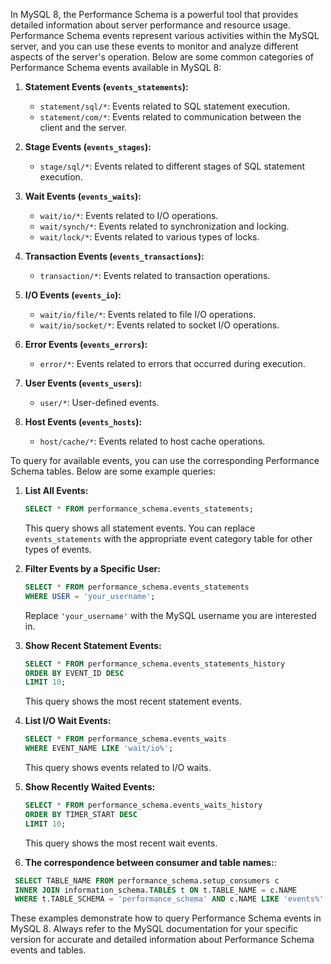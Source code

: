 In MySQL 8, the Performance Schema is a powerful tool that provides detailed information about server performance and resource usage. Performance Schema events represent various activities within the MySQL server, and you can use these events to monitor and analyze different aspects of the server's operation. Below are some common categories of Performance Schema events available in MySQL 8:

1. **Statement Events (`events_statements`):**
   - `statement/sql/*`: Events related to SQL statement execution.
   - `statement/com/*`: Events related to communication between the client and the server.

2. **Stage Events (`events_stages`):**
   - `stage/sql/*`: Events related to different stages of SQL statement execution.

3. **Wait Events (`events_waits`):**
   - `wait/io/*`: Events related to I/O operations.
   - `wait/synch/*`: Events related to synchronization and locking.
   - `wait/lock/*`: Events related to various types of locks.

4. **Transaction Events (`events_transactions`):**
   - `transaction/*`: Events related to transaction operations.

5. **I/O Events (`events_io`):**
   - `wait/io/file/*`: Events related to file I/O operations.
   - `wait/io/socket/*`: Events related to socket I/O operations.

6. **Error Events (`events_errors`):**
   - `error/*`: Events related to errors that occurred during execution.

7. **User Events (`events_users`):**
   - `user/*`: User-defined events.

8. **Host Events (`events_hosts`):**
   - `host/cache/*`: Events related to host cache operations.

To query for available events, you can use the corresponding Performance Schema tables. Below are some example queries:

1. **List All Events:**
   ```sql
   SELECT * FROM performance_schema.events_statements;
   ```

   This query shows all statement events. You can replace `events_statements` with the appropriate event category table for other types of events.

2. **Filter Events by a Specific User:**
   ```sql
   SELECT * FROM performance_schema.events_statements
   WHERE USER = 'your_username';
   ```

   Replace `'your_username'` with the MySQL username you are interested in.

3. **Show Recent Statement Events:**
   ```sql
   SELECT * FROM performance_schema.events_statements_history
   ORDER BY EVENT_ID DESC
   LIMIT 10;
   ```

   This query shows the most recent statement events.

4. **List I/O Wait Events:**
   ```sql
   SELECT * FROM performance_schema.events_waits
   WHERE EVENT_NAME LIKE 'wait/io%';
   ```

   This query shows events related to I/O waits.

5. **Show Recently Waited Events:**
   ```sql
   SELECT * FROM performance_schema.events_waits_history
   ORDER BY TIMER_START DESC
   LIMIT 10;
   ```
   This query shows the most recent wait events.

6. **The correspondence between consumer and table names:**:
  ```sql
   SELECT TABLE_NAME FROM performance_schema.setup_consumers c 
   INNER JOIN information_schema.TABLES t ON t.TABLE_NAME = c.NAME 
   WHERE t.TABLE_SCHEMA = 'performance_schema' AND c.NAME LIKE 'events%' ORDER BY c.NAME;
  ```

These examples demonstrate how to query Performance Schema events in MySQL 8. Always refer to the MySQL documentation for your specific version for accurate and detailed information about Performance Schema events and tables.